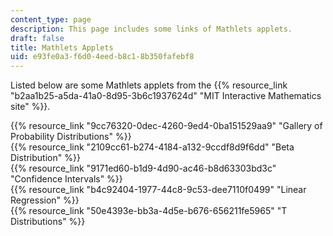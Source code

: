 ```yaml
---
content_type: page
description: This page includes some links of Mathlets applets.
draft: false
title: Mathlets Applets
uid: e93fe0a3-f6d0-4eed-b8c1-8b350fafebf8
---
```

Listed below are some Mathlets applets from the {{% resource_link "b2aa1b25-a5da-41a0-8d95-3b6c1937624d" "MIT Interactive Mathematics site" %}}.

{{% resource_link "9cc76320-0dec-4260-9ed4-0ba151529aa9" "Gallery of Probability Distributions" %}}    
{{% resource_link "2109cc61-b274-4184-a132-9ccdf8d9f6dd" "Beta Distribution" %}}    
{{% resource_link "9171ed60-b1d9-4d90-ac46-b8d63303bd3c" "Confidence Intervals" %}}    
{{% resource_link "b4c92404-1977-44c8-9c53-dee7110f0499" "Linear Regression" %}}    
{{% resource_link "50e4393e-bb3a-4d5e-b676-656211fe5965" "T Distributions" %}}